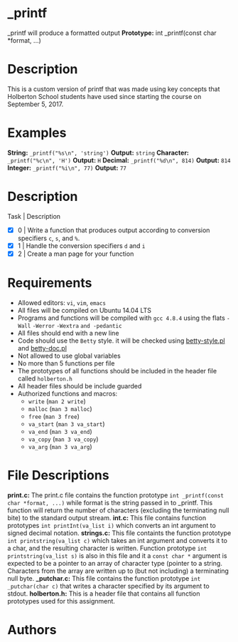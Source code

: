 # _printf
_printf will produce a formatted output
**Prototype:** int _printf(const char *format, ...)
# Description
This is a custom version of printf that was made using key concepts that Holberton School students have used since starting the course on September 5, 2017.
# Examples
**String:** ```_printf("%s\n", 'string')``` **Output:** ```string```
**Character:** ```_printf("%c\n", 'H')``` **Output:** ```H```
**Decimal:** ```_printf("%d\n", 814)``` **Output:** ```814```
**Integer:** ```_printf("%i\n", 77)``` **Output:** ```77```
# Description
Task |	Description
- [x] 0    | Write a function that produces output according to conversion specifiers ```c```, ```s```, and ```%```.
- [x] 1    | Handle the conversion specifiers ```d``` and ```i```
- [x] 2    | Create a man page for your function
# Requirements
* Allowed editors: ```vi```, ```vim```, ```emacs```
* All files will be compiled on Ubuntu 14.04 LTS
* Programs and functions will be compiled with ```gcc 4.8.4``` using the flats ```-Wall``` ```-Werror``` ```-Wextra``` ```and -pedantic```
* All files should end with a new line
* Code should use the ```Betty``` style. it will be checked using [betty-style.pl](https://github.com/holbertonschool/Betty/blob/master/betty-style.pl) and [betty-doc.pl](https://github.com/holbertonschool/Betty/blob/master/betty-doc.pl)
* Not allowed to use global variables
* No more than 5 functions per file
* The prototypes of all functions should be included in the header file called ```holberton.h```
* All header files should be include guarded
* Authorized functions and macros:
  * ```write``` (```man 2 write```)
  * ```malloc``` (```man 3 malloc```)
  * ```free``` (```man 3 free```)
  * ```va_start``` (```man 3 va_start```)
  * ```va_end``` (```man 3 va_end```)
  * ```va_copy``` (```man 3 va_copy```)
  * ```va_arg``` (```man 3 va_arg```)
# File Descriptions
**print.c:** The print.c file contains the function prototype ```int _printf(const char *format, ...)``` while format is the string passed in to _printf. This function will return the number of characters (excluding the terminating null bite) to the standard output stream.
**int.c:** This file contains function prototypes ```int printInt(va_list i)``` which converts an int argument to signed decimal notation.
**strings.c:** This file containts the function prototype ```int printstring(va_list c)``` which takes an int argument and converts it to a char, and the resulting character is written. Function prototype ```int printstring(va_list s)``` is also in this file and it a ```const char *``` argument is expected to be a pointer to an array of character type (pointer to a string. Characters from the array are written up to (but not including) a terminating null byte.
**_putchar.c:** This file contains the function prototype ```int _putchar(char c)``` that writes a character specified by its argument to stdout.
**holberton.h:** This is a header file that contains all function prototypes used for this assignment.
# Authors
